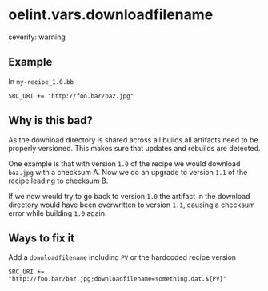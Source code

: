 # oelint.vars.downloadfilename

severity: warning

## Example

In ``my-recipe_1.0.bb``

```
SRC_URI += "http://foo.bar/baz.jpg"
```

## Why is this bad?

As the download directory is shared across all builds all artifacts need to be properly versioned.
This makes sure that updates and rebuilds are detected.

One example is that with version ``1.0`` of the recipe we would download ``baz.jpg`` with a checksum A.
Now we do an upgrade to version ``1.1`` of the recipe leading to checksum B.

If we now would try to go back to version ``1.0`` the artifact in the download directory would have been
overwritten to version ``1.1``, causing a checksum error while building ``1.0`` again.

## Ways to fix it

Add a ``downloadfilename`` including ``PV`` or the hardcoded recipe version

```
SRC_URI += "http://foo.bar/baz.jpg;downloadfilename=something.dat.${PV}"
```
